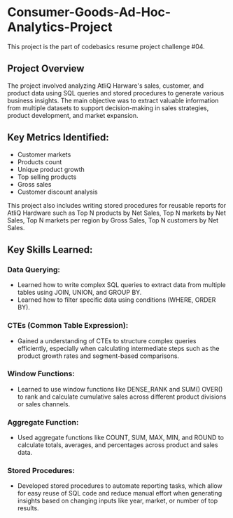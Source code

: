# Consumer-Goods-Ad-Hoc-Analytics-Project
This project is the part of codebasics resume project challenge #04. 
## Project Overview
The project involved analyzing AtliQ Harware's sales, customer, and product data using SQL queries and stored procedures to generate various business insights. The main objective was to extract valuable information from multiple datasets to support decision-making in sales strategies, product development, and market expansion.
## Key Metrics Identified:
- Customer markets
- Products count
- Unique product growth
- Top selling products
- Gross sales
- Customer discount analysis
  
This project also includes writing stored procedures for reusable reports for AtliQ Hardware such as Top N products by Net Sales, Top N markets by Net Sales, Top N markets per region by Gross Sales, Top N customers by Net Sales.
## Key Skills Learned:
### Data Querying:
- Learned how to write complex SQL queries to extract data from multiple tables using JOIN, UNION, and GROUP BY.
- Learned how to filter specific data using conditions (WHERE, ORDER BY).
### CTEs (Common Table Expression):
- Gained a understanding of CTEs to structure complex queries efficiently, especially when calculating intermediate steps such as the product growth rates and segment-based comparisons.
### Window Functions:
- Learned to use window functions like DENSE_RANK and SUM() OVER() to rank and calculate cumulative sales across different product divisions or sales channels.
### Aggregate Function:
- Used aggregate functions like COUNT, SUM, MAX, MIN, and ROUND to calculate totals, averages, and percentages across product and sales data.
### Stored Procedures:
- Developed stored procedures to automate reporting tasks, which allow for easy reuse of SQL code and reduce manual effort when generating insights based on changing inputs like year, market, or number of top results.










